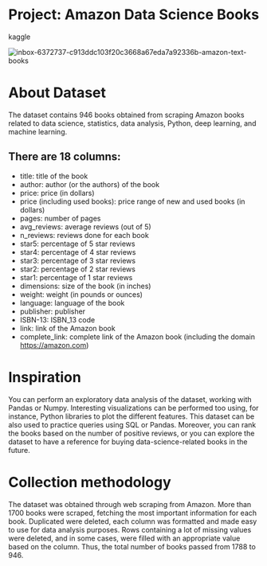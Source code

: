 # Project: Amazon Data Science Books
kaggle

![inbox-6372737-c913ddc103f20c3668a67eda7a92336b-amazon-text-books](https://github.com/IraSafonik/project_Amazon-Data-Science-Books/assets/32171563/aa086f42-2f39-41f3-917b-3e96bfdbc42d)

# About Dataset
The dataset contains 946 books obtained from scraping Amazon books related to data science, statistics, data analysis, Python, deep learning, and machine learning.

## There are 18 columns:
- title: title of the book
- author: author (or the authors) of the book
- price: price (in dollars)
- price (including used books): price range of new and used books (in dollars)
- pages: number of pages
- avg_reviews: average reviews (out of 5)
- n_reviews: reviews done for each book
- star5: percentage of 5 star reviews
- star4: percentage of 4 star reviews
- star3: percentage of 3 star reviews
- star2: percentage of 2 star reviews
- star1: percentage of 1 star reviews
- dimensions: size of the book (in inches)
- weight: weight (in pounds or ounces)
- language: language of the book
- publisher: publisher
- ISBN-13: ISBN_13 code
- link: link of the Amazon book
- complete_link: complete link of the Amazon book (including the domain https://amazon.com)

# Inspiration
You can perform an exploratory data analysis of the dataset, working with Pandas or Numpy.
Interesting visualizations can be performed too using, for instance, Python libraries to plot the different features.
This dataset can be also used to practice queries using SQL or Pandas.
Moreover, you can rank the books based on the number of positive reviews, or you can explore the dataset to have a reference for buying data-science-related books in the future.

# Collection methodology
The dataset was obtained through web scraping from Amazon.
More than 1700 books were scraped, fetching the most important information for each book.
Duplicated were deleted, each column was formatted and made easy to use for data analysis purposes.
Rows containing a lot of missing values were deleted, and in some cases, were filled with an appropriate value based on the column. Thus, the total number of books passed from 1788 to 946.
